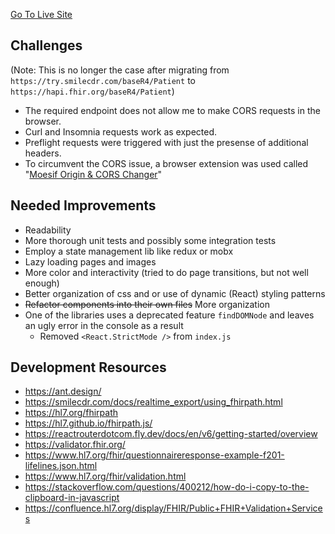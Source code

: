 [Go To Live Site](https://techninjaweb.github.io/)
## Challenges
(Note: This is no longer the case after migrating from `https://try.smilecdr.com/baseR4/Patient` to `https://hapi.fhir.org/baseR4/Patient`)
- The required endpoint does not allow me to make CORS requests in the browser.
- Curl and Insomnia requests work as expected.
- Preflight requests were triggered with just the presense of additional headers.
- To circumvent the CORS issue, a browser extension was used called "[Moesif Origin & CORS Changer](https://chrome.google.com/webstore/detail/moesif-origin-cors-change/digfbfaphojjndkpccljibejjbppifbc)"

## Needed Improvements
- Readability
- More thorough unit tests and possibly some integration tests
- Employ a state management lib like redux or mobx
- Lazy loading pages and images
- More color and interactivity (tried to do page transitions, but not well enough)
- Better organization of css and or use of dynamic (React) styling patterns
- ~~Refactor components into their own files~~ More organization
- One of the libraries uses a deprecated feature `findDOMNode` and leaves an ugly error in the console as a result
    - Removed `<React.StrictMode />` from `index.js`

## Development Resources
- https://ant.design/
- https://smilecdr.com/docs/realtime_export/using_fhirpath.html
- https://hl7.org/fhirpath
- https://hl7.github.io/fhirpath.js/
- https://reactrouterdotcom.fly.dev/docs/en/v6/getting-started/overview
- https://validator.fhir.org/
- https://www.hl7.org/fhir/questionnaireresponse-example-f201-lifelines.json.html
- https://www.hl7.org/fhir/validation.html
- https://stackoverflow.com/questions/400212/how-do-i-copy-to-the-clipboard-in-javascript
- https://confluence.hl7.org/display/FHIR/Public+FHIR+Validation+Services